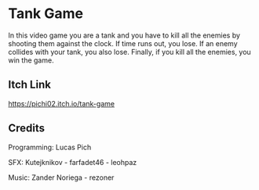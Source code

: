 # Tank Game
In this video game you are a tank and you have to kill all the enemies by shooting them against the clock. If time runs out, you lose. If an enemy collides with your tank, you also lose. Finally, if you kill all the enemies, you win the game.


## Itch Link
https://pichi02.itch.io/tank-game
## Credits

Programming: Lucas Pich

SFX: Kutejknikov - farfadet46 - leohpaz
       
Music: Zander Noriega - rezoner
